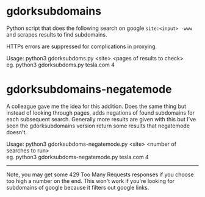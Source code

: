 # gdorksubdomains

Python script that does the following search on google `site:<input> -www` and scrapes results to find subdomains.

HTTPs errors are suppressed for complications in proxying.

Usage: python3 gdorksubdoms.py \<site\> \<pages of results to check\><br>
eg. python3 gdorksubdoms.py tesla.com 4

# gdorksubdomains-negatemode

A colleague gave me the idea for this addition. Does the same thing but instead of looking through pages, adds negations of found subdomains for each subsequent search. Generally more results are given with this but I've seen the gdorksubdomains version return some results that negatemode doesn't.

Usage: python3 gdorksubdoms-negatemode.py \<site\> \<number of searches to run\><br>
eg. python3 gdorksubdoms-negatemode.py tesla.com 4
<hr>
Note, you may get some 429 Too Many Requests responses if you choose too high a number on the end.
This won't work if you're looking for subdomains of google because it filters out google links.
